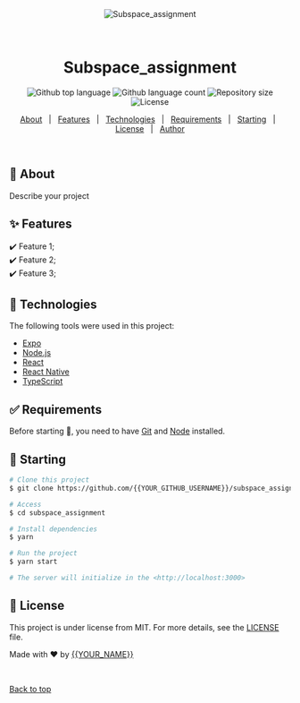 <div align="center" id="top"> 
  <img src="./.github/app.gif" alt="Subspace_assignment" />

  &#xa0;

  <!-- <a href="https://subspace_assignment.netlify.app">Demo</a> -->
</div>

<h1 align="center">Subspace_assignment</h1>

<p align="center">
  <img alt="Github top language" src="https://img.shields.io/github/languages/top/{{YOUR_GITHUB_USERNAME}}/subspace_assignment?color=56BEB8">

  <img alt="Github language count" src="https://img.shields.io/github/languages/count/{{YOUR_GITHUB_USERNAME}}/subspace_assignment?color=56BEB8">

  <img alt="Repository size" src="https://img.shields.io/github/repo-size/{{YOUR_GITHUB_USERNAME}}/subspace_assignment?color=56BEB8">

  <img alt="License" src="https://img.shields.io/github/license/{{YOUR_GITHUB_USERNAME}}/subspace_assignment?color=56BEB8">

  <!-- <img alt="Github issues" src="https://img.shields.io/github/issues/{{YOUR_GITHUB_USERNAME}}/subspace_assignment?color=56BEB8" /> -->

  <!-- <img alt="Github forks" src="https://img.shields.io/github/forks/{{YOUR_GITHUB_USERNAME}}/subspace_assignment?color=56BEB8" /> -->

  <!-- <img alt="Github stars" src="https://img.shields.io/github/stars/{{YOUR_GITHUB_USERNAME}}/subspace_assignment?color=56BEB8" /> -->
</p>

<!-- Status -->

<!-- <h4 align="center"> 
	🚧  Subspace_assignment 🚀 Under construction...  🚧
</h4> 

<hr> -->

<p align="center">
  <a href="#dart-about">About</a> &#xa0; | &#xa0; 
  <a href="#sparkles-features">Features</a> &#xa0; | &#xa0;
  <a href="#rocket-technologies">Technologies</a> &#xa0; | &#xa0;
  <a href="#white_check_mark-requirements">Requirements</a> &#xa0; | &#xa0;
  <a href="#checkered_flag-starting">Starting</a> &#xa0; | &#xa0;
  <a href="#memo-license">License</a> &#xa0; | &#xa0;
  <a href="https://github.com/{{YOUR_GITHUB_USERNAME}}" target="_blank">Author</a>
</p>

<br>

## :dart: About ##

Describe your project

## :sparkles: Features ##

:heavy_check_mark: Feature 1;\
:heavy_check_mark: Feature 2;\
:heavy_check_mark: Feature 3;

## :rocket: Technologies ##

The following tools were used in this project:

- [Expo](https://expo.io/)
- [Node.js](https://nodejs.org/en/)
- [React](https://pt-br.reactjs.org/)
- [React Native](https://reactnative.dev/)
- [TypeScript](https://www.typescriptlang.org/)

## :white_check_mark: Requirements ##

Before starting :checkered_flag:, you need to have [Git](https://git-scm.com) and [Node](https://nodejs.org/en/) installed.

## :checkered_flag: Starting ##

```bash
# Clone this project
$ git clone https://github.com/{{YOUR_GITHUB_USERNAME}}/subspace_assignment

# Access
$ cd subspace_assignment

# Install dependencies
$ yarn

# Run the project
$ yarn start

# The server will initialize in the <http://localhost:3000>
```

## :memo: License ##

This project is under license from MIT. For more details, see the [LICENSE](LICENSE.md) file.


Made with :heart: by <a href="https://github.com/{{YOUR_GITHUB_USERNAME}}" target="_blank">{{YOUR_NAME}}</a>

&#xa0;

<a href="#top">Back to top</a>

